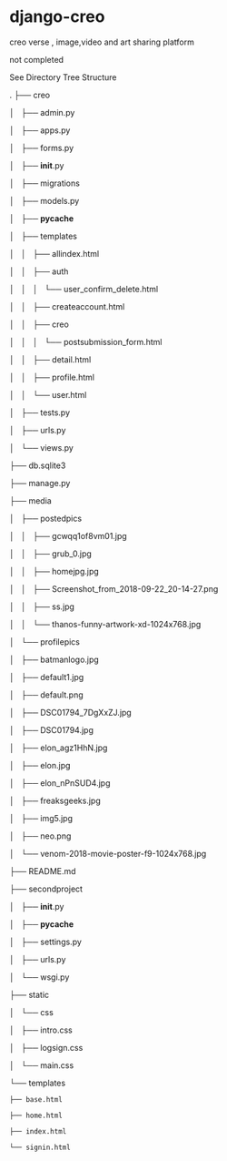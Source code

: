 # django-creo
creo verse , image,video and art sharing platform


not completed 

See Directory Tree Structure

.
├── creo

│   ├── admin.py

│   ├── apps.py

│   ├── forms.py

│   ├── __init__.py

│   ├── migrations 

│   ├── models.py

│   ├── __pycache__

│   ├── templates

│   │   ├── allindex.html

│   │   ├── auth

│   │   │   └── user_confirm_delete.html

│   │   ├── createaccount.html

│   │   ├── creo

│   │   │   └── postsubmission_form.html

│   │   ├── detail.html

│   │   ├── profile.html

│   │   └── user.html

│   ├── tests.py

│   ├── urls.py

│   └── views.py

├── db.sqlite3

├── manage.py

├── media

│   ├── postedpics

│   │   ├── gcwqq1of8vm01.jpg

│   │   ├── grub_0.jpg

│   │   ├── homejpg.jpg

│   │   ├── Screenshot_from_2018-09-22_20-14-27.png

│   │   ├── ss.jpg

│   │   └── thanos-funny-artwork-xd-1024x768.jpg

│   └── profilepics

│       ├── batmanlogo.jpg

│       ├── default1.jpg

│       ├── default.png

│       ├── DSC01794_7DgXxZJ.jpg

│       ├── DSC01794.jpg

│       ├── elon_agz1HhN.jpg

│       ├── elon.jpg

│       ├── elon_nPnSUD4.jpg

│       ├── freaksgeeks.jpg

│       ├── img5.jpg

│       ├── neo.png

│       └── venom-2018-movie-poster-f9-1024x768.jpg

├── README.md

├── secondproject

│   ├── __init__.py

│   ├── __pycache__

│   ├── settings.py

│   ├── urls.py

│   └── wsgi.py

├── static

│   └── css

│       ├── intro.css

│       ├── logsign.css

│       └── main.css

└── templates

    ├── base.html

    ├── home.html

    ├── index.html

    └── signin.html



